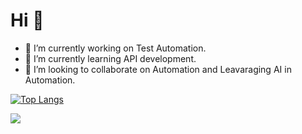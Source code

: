 # Hi :wave:

- 🔭 I’m currently working on Test Automation.
- 🌱 I’m currently learning API development.
- 👯 I’m looking to collaborate on Automation and Leavaraging AI in Automation.

 [![Top Langs](https://github-readme-stats.vercel.app/api/top-langs/?username=Balaji028)](https://github.com/Balaji028/github-readme-stats)

 ![](https://komarev.com/ghpvc/?username=Balaji028&color=blue)




